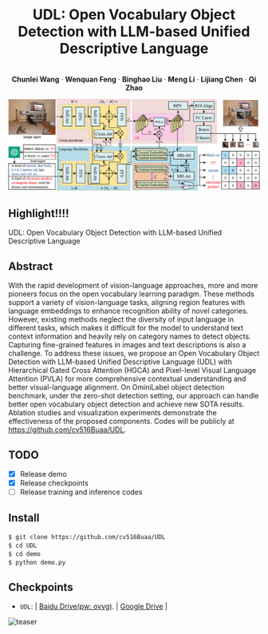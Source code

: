 
<p align="center">
  <h1 align="center">UDL: Open Vocabulary Object Detection with LLM-based Unified Descriptive Language</h1>
  <p align="center">
    <br />
    <strong>Chunlei Wang</strong></a>
    ·
    <strong>Wenquan Feng</strong></a>
    ·
    <strong>Binghao Liu</strong></a>
    ·
    <strong>Meng Li</strong></a>
    ·
    <strong>Lijiang Chen</strong></a>
    ·
    <strong>Qi Zhao</strong></a>
    <br />
  </p>

![teaser](./main.png)

## Highlight!!!!

UDL: Open Vocabulary Object Detection with LLM-based Unified Descriptive Language

## Abstract

With the rapid development of vision-language approaches, more and more pioneers focus on the open vocabulary learning paradigm. These methods support a variety of vision-language tasks, aligning region features with language embeddings to enhance recognition ability of novel categories. However, existing methods neglect the diversity of input language in different tasks, which makes it difficult for the model to understand text context information and heavily rely on category names to detect objects. Capturing fine-grained features in images and text descriptions is also a challenge. To address these issues, we propose an Open Vocabulary Object Detection with LLM-based Unified Descriptive Language (UDL) with Hierarchical Gated Cross Attention (HGCA) and Pixel-level Visual Language Attention (PVLA) for more comprehensive contextual understanding and better visual-language alignment. On OminiLabel object detection benchmark, under the zero-shot detection setting, our approach can handle better open vocabulary object detection and achieve new SOTA results. Ablation studies and visualization experiments demonstrate the effectiveness of the proposed components. Codes will be publicly at
https://github.com/cv516Buaa/UDL.

## TODO
- [x] Release demo
- [x] Release checkpoints
- [ ] Release training and inference codes

## Install
```bash
$ git clone https://github.com/cv516Buaa/UDL
$ cd UDL
$ cd demo
$ python demo.py
```
## Checkpoints
* `UDL`:  | [Baidu Drive(pw: ovvg)](https://pan.baidu.com/s/1IHWS8_4yzR0SWvBp7qp9xw). |  [Google Drive](https://drive.google.com/file/d/1BhD1oWXddr6sb6SJdU0cRIpW91gfeDiU/view?usp=drive_link) |

![teaser](./m_v.png)
